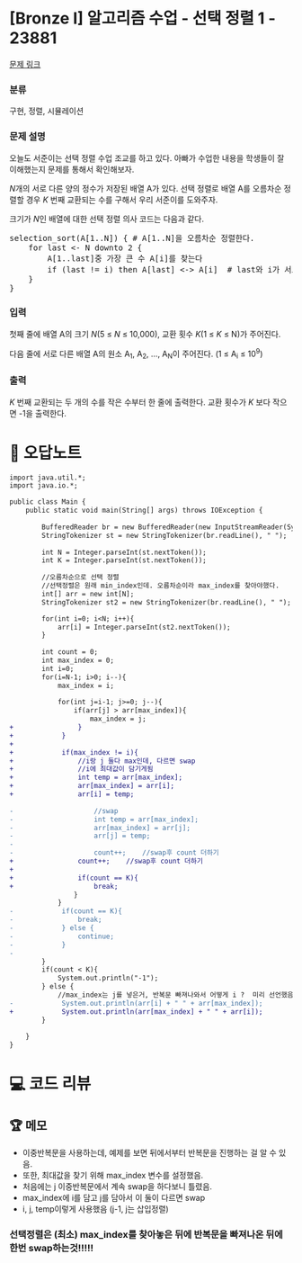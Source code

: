 # [Bronze I] 알고리즘 수업 - 선택 정렬 1 - 23881 

[문제 링크](https://www.acmicpc.net/problem/23881) 

### 분류

구현, 정렬, 시뮬레이션

### 문제 설명

<p>오늘도 서준이는 선택 정렬 수업 조교를 하고 있다. 아빠가 수업한 내용을 학생들이 잘 이해했는지 문제를 통해서 확인해보자.</p>

<p><em>N</em>개의 서로 다른 양의 정수가 저장된 배열 A가 있다. 선택 정렬로 배열 A를 오름차순 정렬할 경우 <em>K </em>번째 교환되는 수를 구해서 우리 서준이를 도와주자.</p>

<p>크기가 <em>N</em>인 배열에 대한 선택 정렬 의사 코드는 다음과 같다.</p>

<pre>selection_sort(A[1..N]) { # A[1..N]을 오름차순 정렬한다.
    for last <- N downto 2 {
        A[1..last]중 가장 큰 수 A[i]를 찾는다
        if (last != i) then A[last] <-> A[i]  # last와 i가 서로 다르면 A[last]와 A[i]를 교환
    }
}</pre>

### 입력 

 <p>첫째 줄에 배열 A의 크기 <em>N</em>(5 ≤ <em>N</em> ≤ 10,000), 교환 횟수 <em>K</em>(1 ≤ <em>K</em> ≤ N)가 주어진다.</p>

<p>다음 줄에 서로 다른 배열 A의 원소 A<sub>1</sub>, A<sub>2</sub>, ..., A<sub>N</sub>이 주어진다. (1 ≤ A<sub>i</sub> ≤ 10<sup>9</sup>)</p>

### 출력 

 <p><em>K </em>번째 교환되는 두 개의 수를 작은 수부터 한 줄에 출력한다. 교환 횟수가 <em>K </em>보다 작으면 -1을 출력한다.</p>



#  🚀  오답노트 

```diff
import java.util.*;
import java.io.*;

public class Main {
    public static void main(String[] args) throws IOException {
        
        BufferedReader br = new BufferedReader(new InputStreamReader(System.in));
        StringTokenizer st = new StringTokenizer(br.readLine(), " ");
        
        int N = Integer.parseInt(st.nextToken());
        int K = Integer.parseInt(st.nextToken());
        
        //오름차순으로 선택 정렬
        //선택정렬은 원래 min_index인데. 오름차순이라 max_index를 찾아야했다. 
        int[] arr = new int[N];
        StringTokenizer st2 = new StringTokenizer(br.readLine(), " ");

        for(int i=0; i<N; i++){
            arr[i] = Integer.parseInt(st2.nextToken());
        }
    
        int count = 0;
        int max_index = 0;
        int i=0;
        for(i=N-1; i>0; i--){
            max_index = i;
            
            for(int j=i-1; j>=0; j--){
                if(arr[j] > arr[max_index]){
                    max_index = j;  
+                }
+            }
+            
+            if(max_index != i){
+                //i랑 j 둘다 max인데, 다르면 swap
+                //i에 최대값이 담기게됨 
+                int temp = arr[max_index];
+                arr[max_index] = arr[i];
+                arr[i] = temp;
                    
-                    //swap
-                    int temp = arr[max_index];
-                    arr[max_index] = arr[j];
-                    arr[j] = temp;
-                    
-                    count++;    //swap후 count 더하기 
+                count++;    //swap후 count 더하기 
+                
+                if(count == K){
+                    break;
                }
            }
-            if(count == K){
-                break;
-            } else {
-                continue;
-            }
-            
        }
        if(count < K){
            System.out.println("-1");
        } else {
            //max_index는 j를 넣은거, 반복문 빠져나와서 어떻게 i ?  미리 선언했음 
-            System.out.println(arr[i] + " " + arr[max_index]);
+            System.out.println(arr[max_index] + " " + arr[i]);
        }
        
    }
}

```

# 💻 코드 리뷰




 ## 🏆 메모 

- 이중반복문을 사용하는데, 예제를 보면 뒤에서부터 반복문을 진행하는 걸 알 수 있음.
- 또한, 최대값을 찾기 위해 max_index 변수를 설정했음.
- 처음에는 j 이중반복문에서 계속 swap을 하다보니 틀렸음. 
- max_index에 i를 담고 j를 담아서 이 둘이 다르면 swap
- i, j, temp이렇게 사용했음 (j-1, j는 삽입정렬) 
### 선택정렬은 (최소) max_index를 찾아놓은 뒤에 반복문을 빠져나온 뒤에 한번 swap하는것!!!!! 